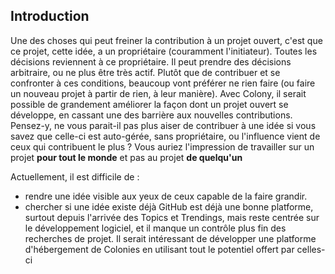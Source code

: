 ## Introduction

Une des choses qui peut freiner la contribution à un projet ouvert, c'est que ce projet, cette idée, a un propriétaire (couramment l'initiateur). Toutes les décisions reviennent à ce propriétaire. Il peut prendre des décisions arbitraire, ou ne plus être très actif. Plutôt que de contribuer et se confronter à ces conditions, beaucoup vont préférer ne rien faire (ou faire un nouveau projet à partir de rien, à leur manière).
Avec Colony, il serait possible de grandement améliorer la façon dont un projet ouvert se développe, en cassant une des barrière aux nouvelles contributions.
Pensez-y, ne vous parait-il pas plus aiser de contribuer à une idée si vous savez que celle-ci est auto-gérée, sans propriétaire, ou l'influence vient de ceux qui contribuent le plus ? Vous auriez l'impression de travailler sur un projet **pour tout le monde** et pas au projet **de quelqu'un**

Actuellement, il est difficile de :
 - rendre une idée visible aux yeux de ceux capable de la faire grandir.
 - chercher si une idée existe déjà
GitHub est déjà une bonne platforme, surtout depuis l'arrivée des Topics et Trendings, mais reste centrée sur le développement logiciel, et il manque un contrôle plus fin des recherches de projet.
Il serait intéressant de développer une platforme d'hébergement de Colonies en utilisant tout le potentiel offert par celles-ci